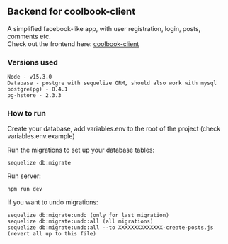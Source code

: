 ## Backend for coolbook-client

A simplified facebook-like app, with user registration, login, posts, comments etc.<br />
Check out the frontend here: [coolbook-client](https://github.com/marinqwe/coolbook-client)

### Versions used
```
Node - v15.3.0
Database - postgre with sequelize ORM, should also work with mysql
postgre(pg) - 8.4.1
pg-hstore - 2.3.3
```

### How to run

Create your database, add variables.env to the root of the project (check variables.env.example)

Run the migrations to set up your database tables:
```
sequelize db:migrate
```

Run server:
```
npm run dev
```

If you want to undo migrations:
```
sequelize db:migrate:undo (only for last migration)
sequelize db:migrate:undo:all (all migrations)
sequelize db:migrate:undo:all --to XXXXXXXXXXXXXX-create-posts.js (revert all up to this file)
```

